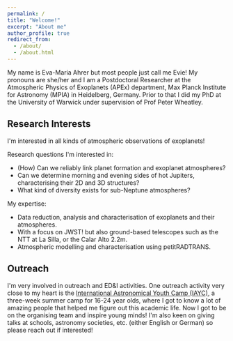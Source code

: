 ```yaml
---
permalink: /
title: "Welcome!"
excerpt: "About me"
author_profile: true
redirect_from: 
  - /about/
  - /about.html
---
```


My name is Eva-Maria Ahrer but most people just call me Evie! My pronouns are she/her and I am a Postdoctoral Researcher at the Atmospheric Physics of Exoplanets (APEx) department, Max Planck Institute for Astronomy (MPIA) in Heidelberg, Germany. Prior to that I did my PhD at the University of Warwick under supervision of Prof Peter Wheatley.

## Research Interests

I'm interested in all kinds of atmospheric observations of exoplanets!

Research questions I'm interested in:
- (How) Can we reliably link planet formation and exoplanet atmospheres?
- Can we determine morning and evening sides of hot Jupiters, characterising their 2D and 3D structures?
- What kind of diversity exists for sub-Neptune atmospheres?

My expertise:
- Data reduction, analysis and characterisation of exoplanets and their atmospheres.
- With a focus on JWST! but also ground-based telescopes such as the NTT at La Silla, or the Calar Alto 2.2m.
- Atmospheric modelling and characterisation using petitRADTRANS.

## Outreach 
I'm very involved in outreach and ED&I activities. One outreach activity very close to my heart is the <a href="iayc.org"> International Astronomical Youth Camp (IAYC)</a>, a three-week summer camp for 16-24 year olds, where I got to know a lot of amazing people that helped me figure out this academic life. Now I got to be on the organising team and inspire young minds!
I'm also keen on giving talks at schools, astronomy societies, etc. (either English or German) so please reach out if interested!
